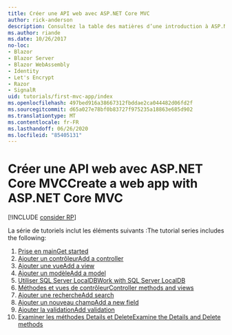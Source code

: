 ```yaml
---
title: Créer une API web avec ASP.NET Core MVC
author: rick-anderson
description: Consultez la table des matières d’une introduction à ASP.NET Core MVC.
ms.author: riande
ms.date: 10/26/2017
no-loc:
- Blazor
- Blazor Server
- Blazor WebAssembly
- Identity
- Let's Encrypt
- Razor
- SignalR
uid: tutorials/first-mvc-app/index
ms.openlocfilehash: 497bed916a38667312fbddae2ca044482d06fd2f
ms.sourcegitcommit: d65a027e78bf0b83727f975235a18863e685d902
ms.translationtype: MT
ms.contentlocale: fr-FR
ms.lasthandoff: 06/26/2020
ms.locfileid: "85405131"
---
```

# <a name="create-a-web-app-with-aspnet-core-mvc"></a><span data-ttu-id="1f523-103">Créer une API web avec ASP.NET Core MVC</span><span class="sxs-lookup"><span data-stu-id="1f523-103">Create a web app with ASP.NET Core MVC</span></span>

[!INCLUDE [consider RP](~/includes/razor.md)]

<span data-ttu-id="1f523-104">La série de tutoriels inclut les éléments suivants :</span><span class="sxs-lookup"><span data-stu-id="1f523-104">The tutorial series includes the following:</span></span>

1. [<span data-ttu-id="1f523-105">Prise en main</span><span class="sxs-lookup"><span data-stu-id="1f523-105">Get started</span></span>](start-mvc.md)
1. [<span data-ttu-id="1f523-106">Ajouter un contrôleur</span><span class="sxs-lookup"><span data-stu-id="1f523-106">Add a controller</span></span>](adding-controller.md)
1. [<span data-ttu-id="1f523-107">Ajouter une vue</span><span class="sxs-lookup"><span data-stu-id="1f523-107">Add a view</span></span>](adding-view.md)
1. [<span data-ttu-id="1f523-108">Ajouter un modèle</span><span class="sxs-lookup"><span data-stu-id="1f523-108">Add a model</span></span>](adding-model.md)
1. [<span data-ttu-id="1f523-109">Utiliser SQL Server LocalDB</span><span class="sxs-lookup"><span data-stu-id="1f523-109">Work with SQL Server LocalDB</span></span>](working-with-sql.md)
1. [<span data-ttu-id="1f523-110">Méthodes et vues de contrôleur</span><span class="sxs-lookup"><span data-stu-id="1f523-110">Controller methods and views</span></span>](controller-methods-views.md)
1. [<span data-ttu-id="1f523-111">Ajouter une recherche</span><span class="sxs-lookup"><span data-stu-id="1f523-111">Add search</span></span>](search.md)
1. [<span data-ttu-id="1f523-112">Ajouter un nouveau champ</span><span class="sxs-lookup"><span data-stu-id="1f523-112">Add a new field</span></span>](new-field.md)
1. [<span data-ttu-id="1f523-113">Ajouter la validation</span><span class="sxs-lookup"><span data-stu-id="1f523-113">Add validation</span></span>](validation.md)
1. [<span data-ttu-id="1f523-114">Examiner les méthodes Details et Delete</span><span class="sxs-lookup"><span data-stu-id="1f523-114">Examine the Details and Delete methods</span></span>](details.md)
